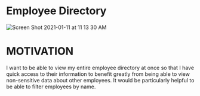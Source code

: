 # Employee Directory
![Screen Shot 2021-01-11 at 11 13 30 AM](https://user-images.githubusercontent.com/60681276/104215787-e09b3a00-53fe-11eb-8d12-3752b6d755b6.png)
# MOTIVATION
I want to be able to view my entire employee directory at once so that I have quick access to their information to benefit greatly from being able to view non-sensitive data about other employees. It would be particularly helpful to be able to filter employees by name.


